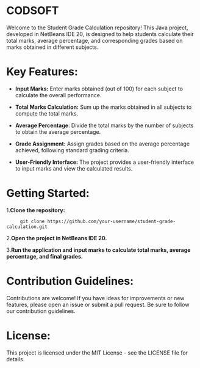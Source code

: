 # CODSOFT
  Welcome to the Student Grade Calculation repository! This Java project, developed in NetBeans IDE 20, is designed to help students calculate their total marks, average percentage, and corresponding grades based on marks obtained in different subjects.

# Key Features:

  * **Input Marks:** Enter marks obtained (out of 100) for each subject to calculate the overall performance.

  * **Total Marks Calculation:** Sum up the marks obtained in all subjects to compute the total marks.

  * **Average Percentage**: Divide the total marks by the number of subjects to obtain the average percentage.

  * **Grade Assignment:** Assign grades based on the average percentage achieved, following standard grading criteria.

  * **User-Friendly Interface:** The project provides a user-friendly interface to input marks and view the calculated results.

# Getting Started:

  1.**Clone the repository:**
  
         git clone https://github.com/your-username/student-grade-calculation.git
        
  2.**Open the project in NetBeans IDE 20.**
  
  3.**Run the application and input marks to calculate total marks, average percentage, and final grades.**

# Contribution Guidelines:
  Contributions are welcome! If you have ideas for improvements or new features, please open an issue or submit a pull request. Be sure to follow our contribution guidelines.

# License:
This project is licensed under the MIT License - see the LICENSE file for details.
